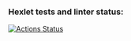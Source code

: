 ### Hexlet tests and linter status:
[![Actions Status](https://github.com/cherezen/layout-designer-positioning-project-56/actions/workflows/hexlet-check.yml/badge.svg)](https://github.com/cherezen/layout-designer-positioning-project-56/actions)